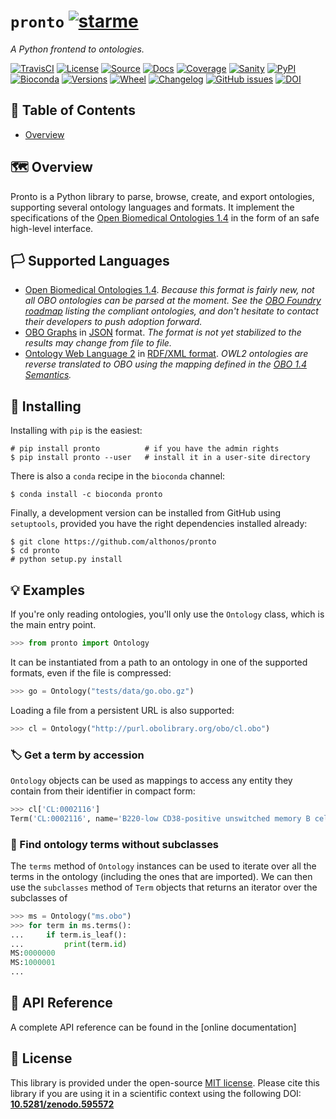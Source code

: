 # `pronto` [![starme](https://img.shields.io/github/stars/althonos/pronto.svg?style=social&label=Star)](https://github.com/althonos/pronto)

*A Python frontend to ontologies.*

[![TravisCI](https://img.shields.io/travis/althonos/pronto/master.svg?&maxAge=600&style=flat-square)](https://travis-ci.org/althonos/pronto/branches)
[![License](https://img.shields.io/badge/license-MIT-blue.svg?style=flat-square&maxAge=2678400)](https://choosealicense.com/licenses/mit/)
[![Source](https://img.shields.io/badge/source-GitHub-303030.svg?maxAge=2678400&style=flat-square)](https://github.com/althonos/pronto/)
[![Docs](https://img.shields.io/readthedocs/pronto?style=flat-square&maxAge=3600)](http://pronto.readthedocs.io/en/latest/?badge=latest)
[![Coverage](https://img.shields.io/codecov/c/gh/althonos/pronto?style=flat-square&maxAge=3600)](https://www.codecov.com/gh/althonos/pronto/)
[![Sanity](https://img.shields.io/codacy/grade/157b5fd24e5648ea80580f28399e79a4.svg?style=flat-square&maxAge=3600)](https://codacy.com/app/althonos/pronto)
[![PyPI](https://img.shields.io/pypi/v/pronto.svg?style=flat-square&maxAge=3600)](https://pypi.python.org/pypi/pronto)
[![Bioconda](https://img.shields.io/conda/vn/bioconda/pronto?style=flat-square&maxAge=3600)](https://anaconda.org/bioconda/pronto)
[![Versions](https://img.shields.io/pypi/pyversions/pronto.svg?style=flat-square&maxAge=3600)](https://pypi.org/project/pronto/#files)
[![Wheel](https://img.shields.io/pypi/wheel/pronto?style=flat-square&maxAge=3600)](https://pypi.org/project/pronto/#files)
[![Changelog](https://img.shields.io/badge/keep%20a-changelog-8A0707.svg?maxAge=2678400&style=flat-square)](https://github.com/althonos/pronto/blob/master/CHANGELOG.md)
[![GitHub issues](https://img.shields.io/github/issues/althonos/pronto.svg?style=flat-square&maxAge=600)](https://github.com/althonos/pronto/issues)
[![DOI](https://img.shields.io/badge/doi-10.5281%2Fzenodo.595572-green?style=flat-square&maxAge=3600)](https://doi.org/10.5281/zenodo.595572)

## 🚩 Table of Contents

- [Overview](#-overview)

## 🗺️ Overview

Pronto is a Python library to parse, browse, create, and export
ontologies, supporting several ontology languages and formats. It
implement the specifications of the [Open Biomedical Ontologies 1.4](http://owlcollab.github.io/oboformat/doc/obo-syntax.html)
in the form of an safe high-level interface.

## 🏳️ Supported Languages

- [Open Biomedical Ontologies 1.4](http://owlcollab.github.io/oboformat/doc/GO.format.obo-1_4.html).
  *Because this format is fairly new, not all OBO ontologies can be parsed at the
  moment. See the [OBO Foundry roadmap](https://github.com/orgs/fastobo/projects/2)
  listing the compliant ontologies, and don't hesitate to contact their developers
  to push adoption forward.*
- [OBO Graphs](https://github.com/geneontology/obographs) in [JSON](http://json.org/)
  format. *The format is not yet stabilized to the results may change from file
  to file.*
- [Ontology Web Language 2](https://www.w3.org/TR/owl2-overview/>)
  in [RDF/XML format](https://www.w3.org/TR/2012/REC-owl2-mapping-to-rdf-20121211/).
  *OWL2 ontologies are reverse translated to OBO using the mapping defined in the
  [OBO 1.4 Semantics](http://owlcollab.github.io/oboformat/doc/obo-syntax.html).*

## 🔧 Installing


Installing with `pip` is the easiest:
```console
# pip install pronto          # if you have the admin rights
$ pip install pronto --user   # install it in a user-site directory
```

There is also a `conda` recipe in the `bioconda` channel:
```console
$ conda install -c bioconda pronto
```

Finally, a development version can be installed from GitHub
using `setuptools`, provided you have the right dependencies
installed already:
```console
$ git clone https://github.com/althonos/pronto
$ cd pronto
# python setup.py install
```

## 💡 Examples

If you're only reading ontologies, you'll only use the `Ontology`
class, which is the main entry point.

```python
>>> from pronto import Ontology
```

It can be instantiated from a path to an ontology in one of the supported
formats, even if the file is compressed:
```python
>>> go = Ontology("tests/data/go.obo.gz")
```

Loading a file from a persistent URL is also supported:
```python
>>> cl = Ontology("http://purl.obolibrary.org/obo/cl.obo")
```

### 🏷️ Get a term by accession

`Ontology` objects can be used as mappings to access any entity
they contain from their identifier in compact form:
```python
>>> cl['CL:0002116']
Term('CL:0002116', name='B220-low CD38-positive unswitched memory B cell')
```

<!-- ### Export an ontology in OBO format -->

<!-- ### Get all the subclasses of a term -->

### 🌿 Find ontology terms without subclasses

The `terms` method of `Ontology` instances can be used to
iterate over all the terms in the ontology (including the
ones that are imported). We can then use the `subclasses`
method of `Term` objects that returns an iterator over the
subclasses of

```python
>>> ms = Ontology("ms.obo")
>>> for term in ms.terms():
...     if term.is_leaf():
...         print(term.id)
MS:0000000
MS:1000001
...
```

<!-- ### 🤝 Merging several ontologies -->



## 📖 API Reference

A complete API reference can be found in the [online documentation]


## 📜 License

This library is provided under the open-source
[MIT license](https://choosealicense.com/licenses/mit/).
Please cite this library if you are using it in a scientific
context using the following DOI:
[**10.5281/zenodo.595572**](https://doi.org/10.5281/zenodo.595572)
